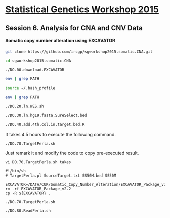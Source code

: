 # [Statistical Genetics Workshop 2015](http://www.kogo.or.kr/webapp/event/2015/sgworkshop/1/)
## Session 6. Analysis for CNA and CNV Data
#### Somatic copy number alteration using EXCAVATOR

```bash
git clone https://github.com/ircgp/sgworkshop2015.somatic.CNA.git

cd sgworkshop2015.somatic.CNA

./DO.00.download.EXCAVATOR

env | grep PATH

source ~/.bash_profile

env | grep PATH

./DO.20.ln.WES.sh

./DO.30.ln.hg19.fasta,SureSelect.bed

./DO.40.add.4th.col.in.target.bed.R

```
It takes 4.5 hours to execute the following command.
```
./DO.70.TargetPerla.sh
```
Just remark it and modify the code to copy pre-executed result.
```
vi DO.70.TargetPerla.sh takes

#!/bin/sh
# TargetPerla.pl SourceTarget.txt SS50M.bed SS50M

EXCAVATOR=/DATA/CUK/Somatic_Copy_Number_Alteration/EXCAVATOR_Package_v2.2
rm -rf EXCAVATOR_Package_v2.2
cp -R ${EXCAVATOR} .
```

```
./DO.70.TargetPerla.sh
```

```
./DO.80.ReadPerla.sh
```
